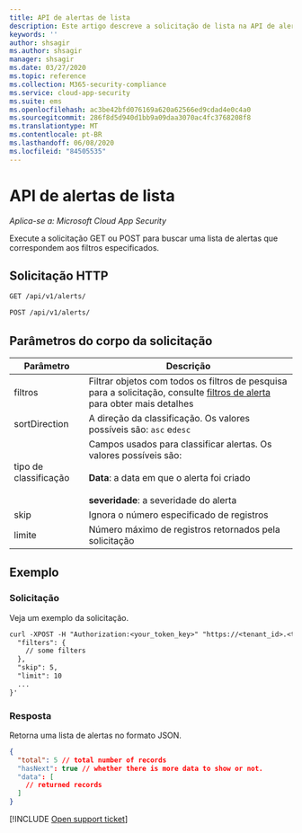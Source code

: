 ```yaml
---
title: API de alertas de lista
description: Este artigo descreve a solicitação de lista na API de alertas do Cloud App Security.
keywords: ''
author: shsagir
ms.author: shsagir
manager: shsagir
ms.date: 03/27/2020
ms.topic: reference
ms.collection: M365-security-compliance
ms.service: cloud-app-security
ms.suite: ems
ms.openlocfilehash: ac3be42bfd076169a620a62566ed9cdad4e0c4a0
ms.sourcegitcommit: 286f8d5d940d1bb9a09daa3070ac4fc3768208f8
ms.translationtype: MT
ms.contentlocale: pt-BR
ms.lasthandoff: 06/08/2020
ms.locfileid: "84505535"
---
```

# <a name="list---alerts-api"></a>API de alertas de lista

*Aplica-se a: Microsoft Cloud App Security*

Execute a solicitação GET ou POST para buscar uma lista de alertas que correspondem aos filtros especificados.

## <a name="http-request"></a>Solicitação HTTP

```rest
GET /api/v1/alerts/
```

```rest
POST /api/v1/alerts/
```

## <a name="request-body-parameters"></a>Parâmetros do corpo da solicitação

| Parâmetro | Descrição |
| --- | --- |
| filtros | Filtrar objetos com todos os filtros de pesquisa para a solicitação, consulte [filtros de alerta](api-alerts.md#filters) para obter mais detalhes |
| sortDirection | A direção da classificação. Os valores possíveis são: `asc` e`desc` |
| tipo de classificação | Campos usados para classificar alertas. Os valores possíveis são:<br /><br />**Data**: a data em que o alerta foi criado<br /><br />**severidade**: a severidade do alerta |
| skip | Ignora o número especificado de registros |
| limite | Número máximo de registros retornados pela solicitação |

## <a name="example"></a>Exemplo

### <a name="request"></a>Solicitação

Veja um exemplo da solicitação.

```rest
curl -XPOST -H "Authorization:<your_token_key>" "https://<tenant_id>.<tenant_region>.contoso.com/api/v1/alerts/" -d '{
  "filters": {
    // some filters
  },
  "skip": 5,
  "limit": 10
  ...
}'
```

### <a name="response"></a>Resposta

Retorna uma lista de alertas no formato JSON.

```json
{
  "total": 5 // total number of records
  "hasNext": true // whether there is more data to show or not.
  "data": [
    // returned records
  ]
}
```

[!INCLUDE [Open support ticket](includes/support.md)]
